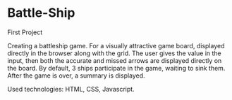 # Battle-Ship
First Project

Creating a battleship game. For a visually attractive game board, displayed directly in the browser along with the grid. The user gives the value in the input, then both the accurate and missed arrows are displayed directly on the board. By default, 3 ships participate in the game, waiting to sink them. After the game is over, a summary is displayed. 

Used technologies: HTML, CSS, Javascript.
